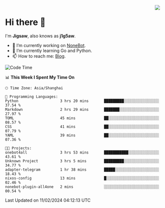 <a href="#">
  <img align="right" src="https://github-readme-stats.vercel.app/api?username=j1g5awi&count_private=true&show_icons=true&title_color=80070B&text_color=B3B3B3&bg_color=212121&icon_color=80070B" />
</a>

# Hi there 👋

I'm **Jigsaw**, also knows as **j1g5aw**.

- 🔭 I’m currently working on [NoneBot](https://github.com/nonebot).
- 🌱 I’m currently learning Go and Python.
- 📫 How to reach me: [Blog](https://blog.maddestroyer.xyz/).

<!--START_SECTION:waka-->
![Code Time](http://img.shields.io/badge/Code%20Time-1%2C372%20hrs%202%20mins-blue)

📊 **This Week I Spent My Time On** 

```text
🕑︎ Time Zone: Asia/Shanghai

💬 Programming Languages: 
Python                   3 hrs 20 mins       █████████░░░░░░░░░░░░░░░░   37.54 % 
Markdown                 2 hrs 29 mins       ███████░░░░░░░░░░░░░░░░░░   27.97 % 
TOML                     45 mins             ██░░░░░░░░░░░░░░░░░░░░░░░   08.57 % 
CSS                      41 mins             ██░░░░░░░░░░░░░░░░░░░░░░░   07.79 % 
YAML                     39 mins             ██░░░░░░░░░░░░░░░░░░░░░░░   07.36 % 

🐱‍💻 Projects: 
onebot4all               3 hrs 53 mins       ███████████░░░░░░░░░░░░░░   43.61 % 
Unknown Project          3 hrs 5 mins        █████████░░░░░░░░░░░░░░░░   34.77 % 
adapter-telegram         1 hr 38 mins        █████░░░░░░░░░░░░░░░░░░░░   18.43 % 
nixos-config             13 mins             █░░░░░░░░░░░░░░░░░░░░░░░░   02.46 % 
nonebot-plugin-all4one   2 mins              ░░░░░░░░░░░░░░░░░░░░░░░░░   00.54 % 
```


 Last Updated on 11/02/2024 04:12:13 UTC
<!--END_SECTION:waka-->
